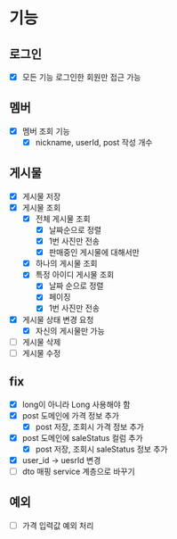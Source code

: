 # 기능
## 로그인
- [x] 모든 기능 로그인한 회원만 접근 가능

## 멤버
- [x] 멤버 조회 기능
  - [x] nickname, userId, post 작성 개수

## 게시물
- [x] 게시물 저장
- [x] 게시물 조회
  - [x] 전체 게시물 조회
    - [x] 날짜순으로 정렬
    - [x] 1번 사진만 전송
    - [x] 판매중인 게시물에 대해서만
  - [x] 하나의 게시물 조회
  - [x] 특정 아이디 게시물 조회
    - [x] 날짜 순으로 정렬
    - [x] 페이징
    - [x] 1번 사진만 전송
- [x] 게시물 상태 변경 요청
  - [x] 자신의 게시물만 가능
- [ ] 게시물 삭제
- [ ] 게시물 수정

## fix
- [x] long이 아니라 Long 사용해야 함
- [x] post 도메인에 가격 정보 추가
  - [x] post 저장, 조회시 가격 정보 추가
- [x] post 도메인에 saleStatus 컬럼 추가
  - [x] post 저장, 조회시 saleStatus 정보 추가
- [x] user_id -> uesrId 변경
- [ ] dto 매핑 service 계층으로 바꾸기

## 예외
- [ ] 가격 입력값 예외 처리
